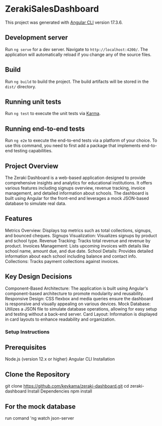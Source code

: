 # ZerakiSalesDashboard

This project was generated with [Angular CLI](https://github.com/angular/angular-cli) version 17.3.6.

## Development server

Run `ng serve` for a dev server. Navigate to `http://localhost:4200/`. The application will automatically reload if you change any of the source files.

## Build

Run `ng build` to build the project. The build artifacts will be stored in the `dist/` directory.

## Running unit tests

Run `ng test` to execute the unit tests via [Karma](https://karma-runner.github.io).

## Running end-to-end tests

Run `ng e2e` to execute the end-to-end tests via a platform of your choice. To use this command, you need to first add a package that implements end-to-end testing capabilities.

## Project Overview

The Zeraki Dashboard is a web-based application designed to provide comprehensive insights and analytics for educational institutions. It offers various features including signups overview, revenue tracking, invoice management, and detailed information about schools. The dashboard is built using Angular for the front-end and leverages a mock JSON-based database to simulate real data.

## Features

Metrics Overview: Displays top metrics such as total collections, signups, and bounced cheques.
Signups Visualization: Visualizes signups by product and school type.
Revenue Tracking: Tracks total revenue and revenue by product.
Invoices Management: Lists upcoming invoices with details like school name, amount due, and due date.
School Details: Provides detailed information about each school including balance and contact info.
Collections: Tracks payment collections against invoices.

## Key Design Decisions

Component-Based Architecture: The application is built using Angular's component-based architecture to promote modularity and reusability.
Responsive Design: CSS flexbox and media queries ensure the dashboard is responsive and visually appealing on various devices.
Mock Database: Utilizes a JSON file to simulate database operations, allowing for easy setup and testing without a back-end server.
Card Layout: Information is displayed in card layouts to enhance readability and organization.

### Setup Instructions
## Prerequisites

Node.js (version 12.x or higher)
Angular CLI
Installation

## Clone the Repository

git clone https://github.com/kevkama/zeraki-dashboard.git
cd zeraki-dashboard
Install Dependencies
npm install

## For the mock database 

run comand 'ng watch json-server
